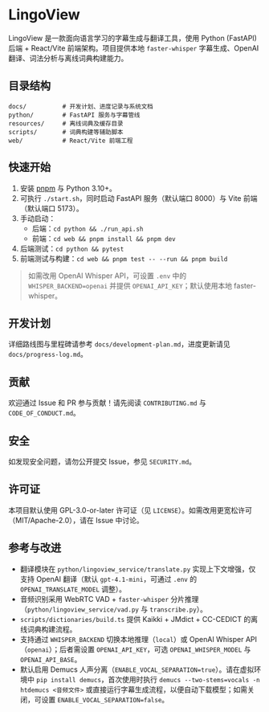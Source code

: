 # LingoView

LingoView 是一款面向语言学习的字幕生成与翻译工具，使用 Python (FastAPI) 后端 + React/Vite 前端架构。项目提供本地 `faster-whisper` 字幕生成、OpenAI 翻译、词法分析与离线词典构建能力。

## 目录结构

```
docs/          # 开发计划、进度记录与系统文档
python/        # FastAPI 服务与字幕管线
resources/     # 离线词典及缓存目录
scripts/       # 词典构建等辅助脚本
web/           # React/Vite 前端工程
```

## 快速开始

1. 安装 [pnpm](https://pnpm.io/installation) 与 Python 3.10+。
2. 可执行 `./start.sh`，同时启动 FastAPI 服务（默认端口 8000）与 Vite 前端（默认端口 5173）。
3. 手动启动：
   - 后端：`cd python && ./run_api.sh`
   - 前端：`cd web && pnpm install && pnpm dev`
4. 后端测试：`cd python && pytest`
5. 前端测试与构建：`cd web && pnpm test -- --run && pnpm build`

> 如需改用 OpenAI Whisper API，可设置 `.env` 中的 `WHISPER_BACKEND=openai` 并提供 `OPENAI_API_KEY`；默认使用本地 faster-whisper。

## 开发计划

详细路线图与里程碑请参考 `docs/development-plan.md`，进度更新请见 `docs/progress-log.md`。

## 贡献

欢迎通过 Issue 和 PR 参与贡献！请先阅读 `CONTRIBUTING.md` 与 `CODE_OF_CONDUCT.md`。

## 安全

如发现安全问题，请勿公开提交 Issue，参见 `SECURITY.md`。

## 许可证

本项目默认使用 GPL-3.0-or-later 许可证（见 `LICENSE`）。如需改用更宽松许可（MIT/Apache-2.0），请在 Issue 中讨论。

## 参考与改进

- 翻译模块在 `python/lingoview_service/translate.py` 实现上下文增强，仅支持 OpenAI 翻译（默认 `gpt-4.1-mini`，可通过 `.env` 的 `OPENAI_TRANSLATE_MODEL` 调整）。
- 音频识别采用 WebRTC VAD + `faster-whisper` 分片推理（`python/lingoview_service/vad.py` 与 `transcribe.py`）。
- `scripts/dictionaries/build.ts` 提供 Kaikki + JMdict + CC-CEDICT 的离线词典构建流程。
- 支持通过 `WHISPER_BACKEND` 切换本地推理（`local`）或 OpenAI Whisper API（`openai`）；后者需设置 `OPENAI_API_KEY`，可选 `OPENAI_WHISPER_MODEL` 与 `OPENAI_API_BASE`。
- 默认启用 Demucs 人声分离（`ENABLE_VOCAL_SEPARATION=true`）。请在虚拟环境中 `pip install demucs`，首次使用时执行 `demucs --two-stems=vocals -n htdemucs <音频文件>` 或直接运行字幕生成流程，以便自动下载模型；如需关闭，可设置 `ENABLE_VOCAL_SEPARATION=false`。
